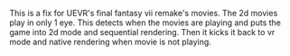 This is a fix for UEVR's final fantasy vii remake's movies. The 2d movies play in only 1 eye. This detects when the movies are playing and puts the game into 2d mode and sequential rendering. Then it kicks it back to vr mode and native rendering when movie is not playing.
